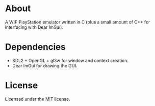 # About
A WIP PlayStation emulator written in C (plus a small amount of C++ for interfacing with Dear ImGui).

# Dependencies
 - SDL2 + OpenGL + gl3w for window and context creation.
 - Dear ImGui for drawing the GUI.

# License
Licensed under the MIT license.